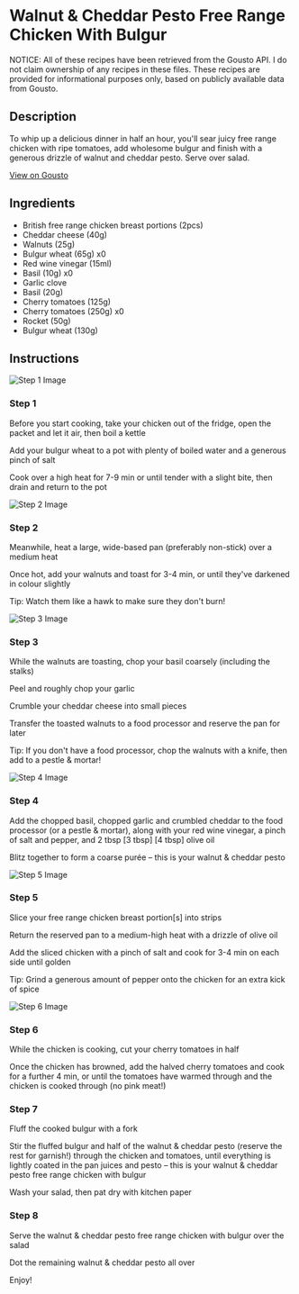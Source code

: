 # Walnut & Cheddar Pesto Free Range Chicken With Bulgur

NOTICE: All of these recipes have been retrieved from the Gousto API. I do not claim ownership of any recipes in these files. These recipes are provided for informational purposes only, based on publicly available data from Gousto.

## Description

To whip up a delicious dinner in half an hour, you'll sear juicy free range chicken with ripe tomatoes, add wholesome bulgur and finish with a generous drizzle of walnut and cheddar pesto. Serve over salad.

[View on Gousto](https://www.gousto.co.uk/recipes/cookbook/walnut-cheddar-pesto-free-range-chicken-with-bulgur)

## Ingredients

- British free range chicken breast portions (2pcs)
- Cheddar cheese (40g)
- Walnuts (25g)
- Bulgur wheat (65g) x0
- Red wine vinegar (15ml)
- Basil (10g) x0
- Garlic clove
- Basil (20g)
- Cherry tomatoes (125g)
- Cherry tomatoes (250g) x0
- Rocket (50g)
- Bulgur wheat (130g)

## Instructions

![Step 1 Image](https://production-media.gousto.co.uk/cms/recipe-step-image/step-1-1705910381745-x200.jpg)

### Step 1

Before you start cooking, take your chicken out of the fridge, open the packet and let it air, then boil a kettle

Add your bulgur wheat to a pot with plenty of boiled water and a generous pinch of salt

Cook over a high heat for 7-9 min or until tender with a slight bite, then drain and return to the pot

![Step 2 Image](https://production-media.gousto.co.uk/cms/recipe-step-image/step-2-1705910384124-x200.jpg)

### Step 2

Meanwhile, heat a large, wide-based pan (preferably non-stick) over a medium heat

Once hot, add your walnuts and toast for 3-4 min, or until they've darkened in colour slightly

Tip: Watch them like a hawk to make sure they don't burn!

![Step 3 Image](https://production-media.gousto.co.uk/cms/recipe-step-image/step-3-1705910387955-x200.jpg)

### Step 3

While the walnuts are toasting, chop your basil coarsely (including the stalks)

Peel and roughly chop your garlic

Crumble your cheddar cheese into small pieces

Transfer the toasted walnuts to a food processor and reserve the pan for later

Tip: If you don't have a food processor, chop the walnuts with a knife, then add to a pestle & mortar!

![Step 4 Image](https://production-media.gousto.co.uk/cms/recipe-step-image/step-4-1705910391245-x200.jpg)

### Step 4

Add the chopped basil, chopped garlic and crumbled cheddar to the food processor (or a pestle & mortar), along with your red wine vinegar, a pinch of salt and pepper, and 2 tbsp <span class="text-purple">[3 tbsp]</span> <span class="text-danger">[4 tbsp]</span> olive oil

Blitz together to form a coarse purée – this is your walnut & cheddar pesto

![Step 5 Image](https://production-media.gousto.co.uk/cms/recipe-step-image/step-5-1705910393891-x200.jpg)

### Step 5

Slice your free range chicken breast portion[s] into strips

Return the reserved pan to a medium-high heat with a drizzle of olive oil

Add the sliced chicken with a pinch of salt and cook for 3-4 min on each side until golden

Tip: Grind a generous amount of pepper onto the chicken for an extra kick of spice

![Step 6 Image](https://production-media.gousto.co.uk/cms/recipe-step-image/step-6-1705910396685-x200.jpg)

### Step 6

While the chicken is cooking, cut your cherry tomatoes in half

Once the chicken has browned, add the halved cherry tomatoes and cook for a further 4 min, or until the tomatoes have warmed through and the chicken is cooked through (no pink meat!)

### Step 7

Fluff the cooked bulgur with a fork

Stir the fluffed bulgur and half of the walnut & cheddar pesto (reserve the rest for garnish!) through the chicken and tomatoes, until everything is lightly coated in the pan juices and pesto – this is your walnut & cheddar pesto free range chicken with bulgur

Wash your salad, then pat dry with kitchen paper

### Step 8

Serve the walnut & cheddar pesto free range chicken with bulgur over the salad

Dot the remaining walnut & cheddar pesto all over

Enjoy!


